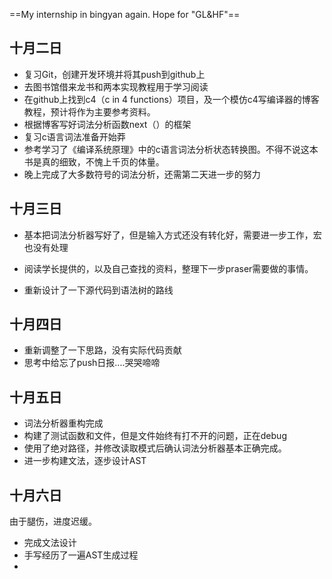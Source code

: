 ==My internship in bingyan again. Hope for "GL&HF"==



## 十月二日

* 复习Git，创建开发环境并将其push到github上
* 去图书馆借来龙书和两本实现教程用于学习阅读
* 在github上找到c4（c in 4 functions）项目，及一个模仿c4写编译器的博客教程，预计将作为主要参考资料。
* 根据博客写好词法分析函数next（）的框架
* 复习c语言词法准备开始莽
* 参考学习了《编译系统原理》中的c语言词法分析状态转换图。不得不说这本书是真的细致，不愧上千页的体量。
* 晚上完成了大多数符号的词法分析，还需第二天进一步的努力



## 十月三日

* 基本把词法分析器写好了，但是输入方式还没有转化好，需要进一步工作，宏也没有处理
* 阅读学长提供的，以及自己查找的资料，整理下一步praser需要做的事情。

* 重新设计了一下源代码到语法树的路线



## 十月四日

* 重新调整了一下思路，没有实际代码贡献
* 思考中给忘了push日报....哭哭啼啼



## 十月五日

* 词法分析器重构完成
* 构建了测试函数和文件，但是文件始终有打不开的问题，正在debug
* 使用了绝对路径，并修改读取模式后确认词法分析器基本正确完成。
* 进一步构建文法，逐步设计AST



## 十月六日

由于腿伤，进度迟缓。

* 完成文法设计
* 手写经历了一遍AST生成过程
* 



